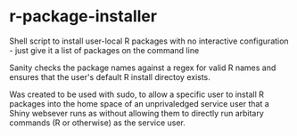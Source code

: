 # r-package-installer
Shell script to install user-local R packages with no interactive configuration - just give it a list of packages on the command line

Sanity checks the package names against a regex for valid R names and ensures that the user's default R install directoy exists.

Was created to be used with sudo, to allow a specific user to install R packages into the home space of an unprivaledged service user that a Shiny websever runs as without allowing them to directly run arbitary commands (R or otherwise) as the service user.

